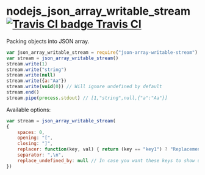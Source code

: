 # nodejs_json_array_writable_stream [![Travis CI badge](https://travis-ci.org/aa6/nodejs_json_array_writable_stream.svg?branch=master) Travis CI](https://travis-ci.org/aa6/nodejs_json_array_writable_stream)
Packing objects into JSON array.
```javascript
var json_array_writable_stream = require("json-array-writable-stream")
var stream = json_array_writable_stream()
stream.write(1)
stream.write("string")
stream.write(null)
stream.write({a:"Aa"})
stream.write(void(0)) // Will ignore undefined by default
stream.end()
stream.pipe(process.stdout) // [1,"string",null,{"a":"Aa"}]
```
Available options:
```javascript
var stream = json_array_writable_stream(
{
    spaces: 0,
    opening: "[",
    closing: "]",
    replacer: function(key, val) { return (key == "key1") ? "Replacement value." : val },
    separator: ",\n",
    replace_undefined_by: null // In case you want these keys to show up in your JSON.
})
```